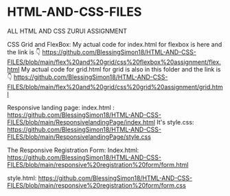 # HTML-AND-CSS-FILES
ALL HTML AND CSS ZURUI ASSIGNMENT

CSS Grid and FlexBox:
My actual code for index.html for flexbox is here and the link is 👇
 https://github.com/BlessingSimon18/HTML-AND-CSS-FILES/blob/main/flex%20and%20grid/css%20flexbox%20assignment/flex.html
My actual code for grid.html for grid is also in this folder and the link is👇
https://github.com/BlessingSimon18/HTML-AND-CSS-FILES/blob/main/flex%20and%20grid/css%20grid%20assignment/grid.html

Responsive landing page: index.html :
https://github.com/BlessingSimon18/HTML-AND-CSS-FILES/blob/main/ResponsivelandingPage/index.html
It's style.css:
https://github.com/BlessingSimon18/HTML-AND-CSS-FILES/blob/main/ResponsivelandingPage/style.css



The Responsive Registration Form:
Index.html: https://github.com/BlessingSimon18/HTML-AND-CSS-FILES/blob/main/responsive%20registration%20form/form.html

style.html: https://github.com/BlessingSimon18/HTML-AND-CSS-FILES/blob/main/responsive%20registration%20form/form.css




